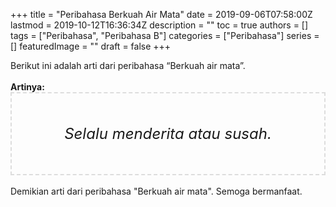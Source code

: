 +++
title = "Peribahasa Berkuah Air Mata"
date = 2019-09-06T07:58:00Z
lastmod = 2019-10-12T16:36:34Z
description = ""
toc = true
authors = []
tags = ["Peribahasa", "Peribahasa B"]
categories = ["Peribahasa"]
series = []
featuredImage = ""
draft = false
+++

<div dir="ltr" style="text-align: left;" trbidi="on"><div style="text-align: justify;">Berikut ini adalah arti dari peribahasa “Berkuah air mata”.</div><br /><div style="text-align: justify;"><b>Artinya:</b></div><div style="border: 2px dashed #ddd; font-size: 24px; height: auto; margin: 0 auto; padding: 50px; text-align: center; width: auto;"><i>Selalu menderita atau susah.</i></div><div style="text-align: justify;"><br /></div><div style="text-align: justify;">Demikian arti dari peribahasa "Berkuah air mata". Semoga bermanfaat.</div></div>
